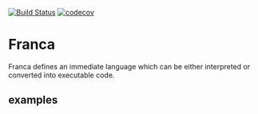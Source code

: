 [![Build Status](https://travis-ci.org/wernerschram/franca.svg?branch=master)](https://travis-ci.org/wernerschram/franca)
[![codecov](https://codecov.io/gh/wernerschram/franca/branch/master/graph/badge.svg)](https://codecov.io/gh/wernerschram/franca)

# Franca

Franca defines an immediate language which can be either interpreted or converted into executable code.

## examples

